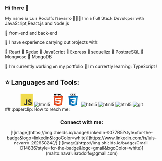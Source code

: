 ### Hi there 👋

My name is Luis Rodolfo Navarro 🙋🏻‍♂️ I'm a Full Stack Developer with JavaScript,React.js and Node.js

:rocket: front-end and back-end

📌 I have experience carrying out projects with:

🔸 React 🔸 Redux 🔸 JavaScript 🔸 Express 🔸 sequelize 🔸 PostgreSQL 🔸 Mongoose 🔸 MongoDB

🔭 I’m currently working on my portfolio
🌱 I’m currently learning: TypeScript !

## :star: Languages and Tools:
<div align="center"> 
    <img src="https://raw.githubusercontent.com/devicons/devicon/master/icons/javascript/javascript-original.svg" alt="javascript" width="40" height="40"/>  
    <img src="https://upload.wikimedia.org/wikipedia/commons/thumb/4/47/React.svg/512px-React.svg.png" alt="html5" width="45" height="40"/> 
    <img src="https://raw.githubusercontent.com/devicons/devicon/master/icons/html5/html5-original-wordmark.svg" alt="html5" width="45" height="40"/> 
    <img src="https://raw.githubusercontent.com/devicons/devicon/master/icons/css3/css3-original-wordmark.svg" alt="css3" width="45" height="40"/> 
    <img src="https://cdn.worldvectorlogo.com/logos/nodejs-icon.svg" alt="html5" width="40" height="40"/>
    <img src="https://www.vectorlogo.zone/logos/mongodb/mongodb-ar21.svg" alt="html5" width="95" height="45"/> 
    <img src="https://www.vectorlogo.zone/logos/postgresql/postgresql-icon.svg" alt="html5" width="40" height="40"/> 
    <img src="https://www.vectorlogo.zone/logos/git-scm/git-scm-icon.svg" alt="git" width="40" height="40"/> 
  
</div>
## :paperclip: How to reach me:


<h3 align="center">Connect with me:</h3>
<div align="center">
    [![image](https://img.shields.io/badge/LinkedIn-0077B5?style=for-the-badge&logo=linkedin&logoColor=white)](https://www.linkedin.com/in/luis-navarro-282858243/)
    [![image](https://img.shields.io/badge/Gmail-D14836?style=for-the-badge&logo=gmail&logoColor=white)](mailto:navaluisrodolfo@gmail.com)
 </div>
